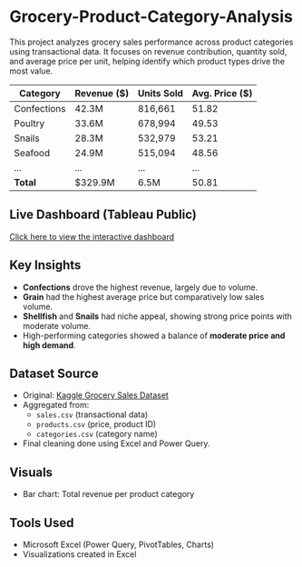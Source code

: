 # Grocery-Product-Category-Analysis
This project analyzes grocery sales performance across product categories using transactional data. It focuses on revenue contribution, quantity sold, and average price per unit, helping identify which product types drive the most value.

| Category     | Revenue ($)   | Units Sold | Avg. Price ($) |
|--------------|----------------|-------------|----------------|
| Confections  | 42.3M         | 816,661     | 51.82          |
| Poultry      | 33.6M         | 678,994     | 49.53          |
| Snails       | 28.3M         | 532,979     | 53.21          |
| Seafood      | 24.9M         | 515,094     | 48.56          |
| ...          | ...           | ...         | ...            |
| **Total**    | $329.9M       | 6.5M        | 50.81          |

## Live Dashboard (Tableau Public)
  [Click here to view the interactive dashboard](https://public.tableau.com/views/GrocerySalesDataAnalysis_17529014455190/Dashboard?:language=en-US&:sid=&:redirect=auth&:display_count=n&:origin=viz_share_link)

## Key Insights

- **Confections** drove the highest revenue, largely due to volume.
- **Grain** had the highest average price but comparatively low sales volume.
- **Shellfish** and **Snails** had niche appeal, showing strong price points with moderate volume.
- High-performing categories showed a balance of **moderate price and high demand**.

## Dataset Source

- Original: [Kaggle Grocery Sales Dataset](https://www.kaggle.com/datasets/andrexibiza/grocery-sales-dataset)
- Aggregated from:
  - `sales.csv` (transactional data)
  - `products.csv` (price, product ID)
  - `categories.csv` (category name)
- Final cleaning done using Excel and Power Query.

## Visuals

- Bar chart: Total revenue per product category

## Tools Used
- Microsoft Excel (Power Query, PivotTables, Charts)
- Visualizations created in Excel
